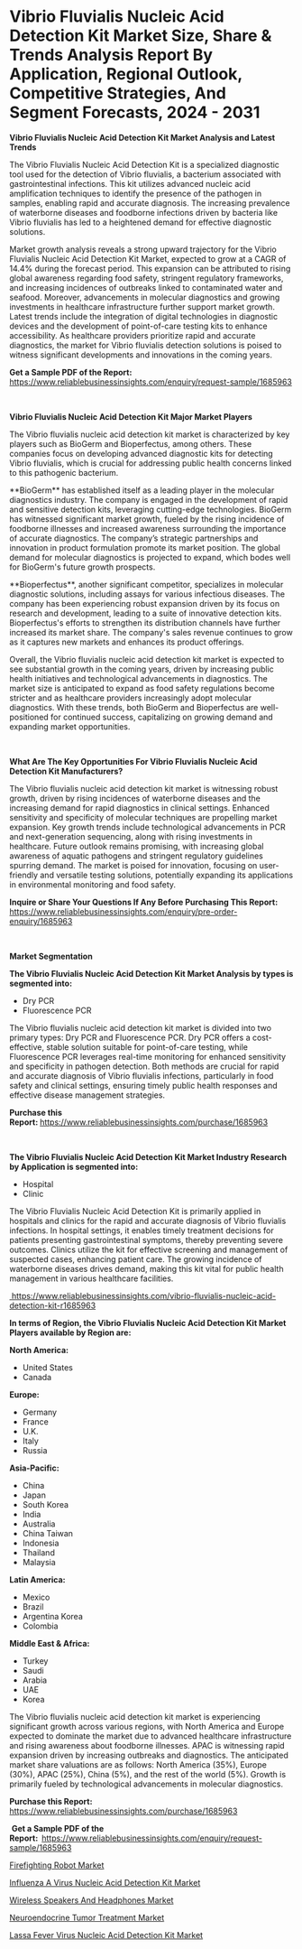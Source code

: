 <p><h1>Vibrio Fluvialis Nucleic Acid Detection Kit Market Size, Share & Trends Analysis Report By Application, Regional Outlook, Competitive Strategies, And Segment Forecasts, 2024 - 2031</h1></p><p><strong>Vibrio Fluvialis Nucleic Acid Detection Kit Market Analysis and Latest Trends</strong></p>
<p><p>The Vibrio Fluvialis Nucleic Acid Detection Kit is a specialized diagnostic tool used for the detection of Vibrio fluvialis, a bacterium associated with gastrointestinal infections. This kit utilizes advanced nucleic acid amplification techniques to identify the presence of the pathogen in samples, enabling rapid and accurate diagnosis. The increasing prevalence of waterborne diseases and foodborne infections driven by bacteria like Vibrio fluvialis has led to a heightened demand for effective diagnostic solutions.</p><p>Market growth analysis reveals a strong upward trajectory for the Vibrio Fluvialis Nucleic Acid Detection Kit Market, expected to grow at a CAGR of 14.4% during the forecast period. This expansion can be attributed to rising global awareness regarding food safety, stringent regulatory frameworks, and increasing incidences of outbreaks linked to contaminated water and seafood. Moreover, advancements in molecular diagnostics and growing investments in healthcare infrastructure further support market growth. Latest trends include the integration of digital technologies in diagnostic devices and the development of point-of-care testing kits to enhance accessibility. As healthcare providers prioritize rapid and accurate diagnostics, the market for Vibrio fluvialis detection solutions is poised to witness significant developments and innovations in the coming years.</p></p>
<p><strong>Get a Sample PDF of the Report:&nbsp;</strong> <a href="https://www.reliablebusinessinsights.com/enquiry/request-sample/1685963?utm_campaign=950&utm_medium=2&utm_source=Github&utm_content=ia&utm_term=17122024&utm_id=vibrio-fluvialis-nucleic-acid-detection-kit">https://www.reliablebusinessinsights.com/enquiry/request-sample/1685963</a></p>
<p>&nbsp;</p>
<p><strong>Vibrio Fluvialis Nucleic Acid Detection Kit Major Market Players</strong></p>
<p><p>The Vibrio fluvialis nucleic acid detection kit market is characterized by key players such as BioGerm and Bioperfectus, among others. These companies focus on developing advanced diagnostic kits for detecting Vibrio fluvialis, which is crucial for addressing public health concerns linked to this pathogenic bacterium.</p><p>**BioGerm** has established itself as a leading player in the molecular diagnostics industry. The company is engaged in the development of rapid and sensitive detection kits, leveraging cutting-edge technologies. BioGerm has witnessed significant market growth, fueled by the rising incidence of foodborne illnesses and increased awareness surrounding the importance of accurate diagnostics. The company’s strategic partnerships and innovation in product formulation promote its market position. The global demand for molecular diagnostics is projected to expand, which bodes well for BioGerm's future growth prospects.</p><p>**Bioperfectus**, another significant competitor, specializes in molecular diagnostic solutions, including assays for various infectious diseases. The company has been experiencing robust expansion driven by its focus on research and development, leading to a suite of innovative detection kits. Bioperfectus's efforts to strengthen its distribution channels have further increased its market share. The company's sales revenue continues to grow as it captures new markets and enhances its product offerings.</p><p>Overall, the Vibrio fluvialis nucleic acid detection kit market is expected to see substantial growth in the coming years, driven by increasing public health initiatives and technological advancements in diagnostics. The market size is anticipated to expand as food safety regulations become stricter and as healthcare providers increasingly adopt molecular diagnostics. With these trends, both BioGerm and Bioperfectus are well-positioned for continued success, capitalizing on growing demand and expanding market opportunities.</p></p>
<p>&nbsp;</p>
<p><strong>What Are The Key Opportunities For Vibrio Fluvialis Nucleic Acid Detection Kit Manufacturers?</strong></p>
<p><p>The Vibrio fluvialis nucleic acid detection kit market is witnessing robust growth, driven by rising incidences of waterborne diseases and the increasing demand for rapid diagnostics in clinical settings. Enhanced sensitivity and specificity of molecular techniques are propelling market expansion. Key growth trends include technological advancements in PCR and next-generation sequencing, along with rising investments in healthcare. Future outlook remains promising, with increasing global awareness of aquatic pathogens and stringent regulatory guidelines spurring demand. The market is poised for innovation, focusing on user-friendly and versatile testing solutions, potentially expanding its applications in environmental monitoring and food safety.</p></p>
<p><strong>Inquire or Share Your Questions If Any Before Purchasing This Report:</strong> <a href="https://www.reliablebusinessinsights.com/enquiry/pre-order-enquiry/1685963?utm_campaign=950&utm_medium=2&utm_source=Github&utm_content=ia&utm_term=17122024&utm_id=vibrio-fluvialis-nucleic-acid-detection-kit">https://www.reliablebusinessinsights.com/enquiry/pre-order-enquiry/1685963</a></p>
<p>&nbsp;</p>
<p><strong>Market Segmentation</strong></p>
<p><strong>The Vibrio Fluvialis Nucleic Acid Detection Kit Market Analysis by types is segmented into:</strong></p>
<p><ul><li>Dry PCR</li><li>Fluorescence PCR</li></ul></p>
<p><p>The Vibrio fluvialis nucleic acid detection kit market is divided into two primary types: Dry PCR and Fluorescence PCR. Dry PCR offers a cost-effective, stable solution suitable for point-of-care testing, while Fluorescence PCR leverages real-time monitoring for enhanced sensitivity and specificity in pathogen detection. Both methods are crucial for rapid and accurate diagnosis of Vibrio fluvialis infections, particularly in food safety and clinical settings, ensuring timely public health responses and effective disease management strategies.</p></p>
<p><strong>Purchase this Report:&nbsp;</strong><a href="https://www.reliablebusinessinsights.com/purchase/1685963?utm_campaign=950&utm_medium=2&utm_source=Github&utm_content=ia&utm_term=17122024&utm_id=vibrio-fluvialis-nucleic-acid-detection-kit">https://www.reliablebusinessinsights.com/purchase/1685963</a></p>
<p>&nbsp;</p>
<p><strong>The Vibrio Fluvialis Nucleic Acid Detection Kit Market Industry Research by Application is segmented into:</strong></p>
<p><ul><li>Hospital</li><li>Clinic</li></ul></p>
<p><p>The Vibrio Fluvialis Nucleic Acid Detection Kit is primarily applied in hospitals and clinics for the rapid and accurate diagnosis of Vibrio fluvialis infections. In hospital settings, it enables timely treatment decisions for patients presenting gastrointestinal symptoms, thereby preventing severe outcomes. Clinics utilize the kit for effective screening and management of suspected cases, enhancing patient care. The growing incidence of waterborne diseases drives demand, making this kit vital for public health management in various healthcare facilities.</p></p>
<p><a href="https://www.reliablebusinessinsights.com/vibrio-fluvialis-nucleic-acid-detection-kit-r1685963?utm_campaign=950&utm_medium=2&utm_source=Github&utm_content=ia&utm_term=17122024&utm_id=vibrio-fluvialis-nucleic-acid-detection-kit">&nbsp;https://www.reliablebusinessinsights.com/vibrio-fluvialis-nucleic-acid-detection-kit-r1685963</a></p>
<p><strong>In terms of Region, the Vibrio Fluvialis Nucleic Acid Detection Kit Market Players available by Region are:</strong></p>
<p>
    <p> <strong> North America: </strong>
        <ul>
            <li>United States</li>
            <li>Canada</li>
        </ul>
        </p> 
    <p> <strong> Europe: </strong>
        <ul>
            <li>Germany</li>
            <li>France</li>
            <li>U.K.</li>
            <li>Italy</li>
            <li>Russia</li>
        </ul>
        </p> 
    <p> <strong> Asia-Pacific: </strong>
        <ul>
            <li>China</li>
            <li>Japan</li>
            <li>South Korea</li>
            <li>India</li>
            <li>Australia</li>
            <li>China Taiwan</li>
            <li>Indonesia</li>
            <li>Thailand</li>
            <li>Malaysia</li>
        </ul>
        </p> 
    <p> <strong> Latin America: </strong>
        <ul>
            <li>Mexico</li>
            <li>Brazil</li>
            <li>Argentina Korea</li>
            <li>Colombia</li>
        </ul>
        </p> 
    <p> <strong> Middle East & Africa: </strong>
        <ul>
            <li>Turkey</li>
            <li>Saudi</li>
            <li>Arabia</li>
            <li>UAE</li>
            <li>Korea</li>
        </ul>
    </p>
    </p>
<p><p>The Vibrio fluvialis nucleic acid detection kit market is experiencing significant growth across various regions, with North America and Europe expected to dominate the market due to advanced healthcare infrastructure and rising awareness about foodborne illnesses. APAC is witnessing rapid expansion driven by increasing outbreaks and diagnostics. The anticipated market share valuations are as follows: North America (35%), Europe (30%), APAC (25%), China (5%), and the rest of the world (5%). Growth is primarily fueled by technological advancements in molecular diagnostics.</p></p>
<p><strong>Purchase this Report: </strong><a href="https://www.reliablebusinessinsights.com/purchase/1685963?utm_campaign=950&utm_medium=2&utm_source=Github&utm_content=ia&utm_term=17122024&utm_id=vibrio-fluvialis-nucleic-acid-detection-kit">https://www.reliablebusinessinsights.com/purchase/1685963</a></p>
<p>&nbsp;<strong>Get a Sample PDF of the Report:&nbsp;&nbsp;</strong><a href="https://www.reliablebusinessinsights.com/enquiry/request-sample/1685963?utm_campaign=950&utm_medium=2&utm_source=Github&utm_content=ia&utm_term=17122024&utm_id=vibrio-fluvialis-nucleic-acid-detection-kit">https://www.reliablebusinessinsights.com/enquiry/request-sample/1685963</a></p>
<p><strong></strong></p>
<p><p><a href="https://www.linkedin.com/pulse/theglobal-firefighting-robot-market-sizeenormousand-growthrate-ogvof?utm_campaign=950&utm_medium=2&utm_source=Github&utm_content=ia&utm_term=17122024&utm_id=vibrio-fluvialis-nucleic-acid-detection-kit">Firefighting Robot Market</a></p><p><a href="https://github.com/OlenFleming68/Market-Research-Report-List-1/blob/main/influenza-a-virus-nucleic-acid-detection-kit-market.md?utm_campaign=950&utm_medium=2&utm_source=Github&utm_content=ia&utm_term=17122024&utm_id=vibrio-fluvialis-nucleic-acid-detection-kit">Influenza A Virus Nucleic Acid Detection Kit Market</a></p><p><a href="https://www.linkedin.com/pulse/wireless-speakers-headphones-market-pulse-132-expansion-blueprint-kn9me?utm_campaign=950&utm_medium=2&utm_source=Github&utm_content=ia&utm_term=17122024&utm_id=vibrio-fluvialis-nucleic-acid-detection-kit">Wireless Speakers And Headphones Market</a></p><p><a href="https://www.linkedin.com/pulse/evaluating-profitability-neuroendocrine-tumor-treatment-xmxnf?utm_campaign=950&utm_medium=2&utm_source=Github&utm_content=ia&utm_term=17122024&utm_id=vibrio-fluvialis-nucleic-acid-detection-kit">Neuroendocrine Tumor Treatment Market</a></p><p><a href="https://github.com/lindaopodray/Market-Research-Report-List-1/blob/main/lassa-fever-virus-nucleic-acid-detection-kit-market.md?utm_campaign=950&utm_medium=2&utm_source=Github&utm_content=ia&utm_term=17122024&utm_id=vibrio-fluvialis-nucleic-acid-detection-kit">Lassa Fever Virus Nucleic Acid Detection Kit Market</a></p></p>
